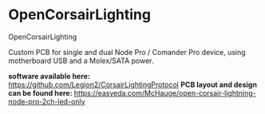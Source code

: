 # OpenCorsairLighting
OpenCorsairLighting

Custom PCB for single and dual Node Pro / Comander Pro device, using motherboard USB and a Molex/SATA power.

**software available here:** https://github.com/Legion2/CorsairLightingProtocol
**PCB layout and design can be found here:** https://easyeda.com/McHauge/open-corsair-lightning-node-pro-2ch-led-only
